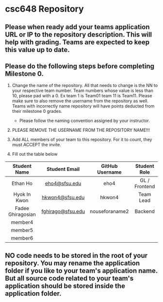 # csc648 Repository

## Please when ready add your teams application URL or IP to the repository description. This will help with grading. Teams are expected to keep this value up to date.

## Please do the following steps before completing Milestone 0.
1. Change the name of the repository. All that needs to change is the NN to your respective team number. Team numbers whose value is less than 10, please pad with a 0. Ex team 1 is Team01 team 11 is Team11. Please make sure to also remove the username from the repository as well. Teams with incorrectly name repository will have points deducted from their milestone 0 grades.
      - Please follow the naming convention assigned by your instructor.

1. PLEASE REMOVE THE USERNAME FROM THE REPOSITORY NAME!!!

2. Add ALL members of your team to this repository. For it to count, they must ACCEPT the invite.

3. Fill out the table below


| Student Name       | Student Email       | GitHub Username | Student Role |
|    :---:           |     :---:           |     :---:       |     :---:    |
| Ethan Ho           | eho4@sfsu.edu       | eho4            | GL / Frontend|                  
| Hyok In Kwon       | hkwon4@sfsu.edu     | hkwon4          | Team Lead    |
| Fadee Ghiragosian  | fghirago@sfsu.edu   | nouseforaname2  |  Backend     |                   
| member4            |                     |                 |              |
| member5            |                     |                 |              |
| member6            |                     |                 |              |

## NO code needs to be stored in the root of your repository. You may rename the application folder if you like to your team's application name. But all source code related to your team's application should be stored inside the application folder.
